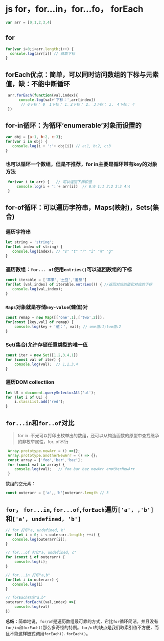 # js for，for...in，for...fo， forEach

```js
var arr = [0,1,2,3,4]
```

## for

```js
for(var i=0;i<arr.length;i++) {
  console.log(arr[i]) // 获取下标
}
```

## forEach优点：简单，可以同时访问数组的下标与元素值，缺：不能中断循环

```js
 arr.forEach(function(val,index){
      console.log(val+'下标：',arr[index])
       // 0下标： 0  1下标： 1，2下标： 2， 3下标： 3， 4下标： 4 
 })
 ```

## for-in循环：为循环‘enumerable’对象而设置的

```js
var obj = {a:1, b:2, c:3}; 
for(var i in obj) {
   console.log(i + ':'+ obj[i]) // a:1, b:2, c:3    
}
```

### 也可以循环一个数组，但是不推荐，for in主要是循环带有key的对象方法

```js
 for(var i in arr) {   // 可以返回下标和值        
     console.log(i + ':'+ arr[i])  // 0:0 1:1 2:2 3:3 4:4
 }
 ```

## for-of循环：可以遍历字符串，Maps(映射)，Sets(集合)

### 遍历字符串

```js
let string = 'string';
for(let index of string) {
   console.log(index); // "s" "t" "r" "i" "n" "g"
}
```

### 遍历数组：`for... of`使用`entries()`可以返回数组的下标

```js
const iterable = ['苹果','土豆','番茄']
for(let [val,index] of iterable.entries()) { //返回对应的值和对应的下标
   console.log(val,index);
}
```

### `Maps`对象就是存储`key-value`(健值)对

```js
const remap = new Map([['one',1],['two',2]]);
for(const [key,val] of remap) {
    console.log(key + '值：', val); // one值:1;two值:2
}
```

### Set(集合)允许存储任意类型的唯一值

```js
const iter = new Set([1,2,3,4,1])
for (const val of iter) {    
    console.log(val);  // 1,2,3,4
}
```

### 遍历DOM collectiion

```js
let Ul = document.querySelectorAll('ul');
for (let i of UL) {
    i.classList.add('red');
}
```

## `for...in`和`for..of`对比

> for in :不光可以打印出枚举出的数组，还可以从构造函数的原型中查找继承的非枚举属性，for..of不行

```js
 Array.prototype.newArr = () =>{}; 
 Array.prototype.anotherNewArr = () => {}; 
 const array = ['foo','bar','baz']; 
 for (const val in array) {
    console.log(val);   // foo bar baz newArr anotherNewArr 
 }
 ```

 数组的空元素：

 ```js
 const outerarr = ['a',,'b']outerarr.length // 3
 ```

## `for`， `for...in`, `for...of`,`forEach`遍历`['a', ,'b']`和`['a', undefined, 'b']`

```js
// for 打印"a, undefined, b" 
for (let i = 0; i < outerarr.length; ++i) {
   console.log(outerarr[i]);  
}

// for...of 打印"a, undefined, c"  
for (const i of outerarr) {
    console.log(i);  
}

// for...in 打印"a,b"   
for(let i in outerarr) {
   console.log(i)   
} 

// forEach打印"a,b"    
outerarr.forEach((val,index) =>{
    console.log(val)    
})
```

**总结**：简单地说，`for/of`是遍历数组最可靠的方式，它比`for`循环简洁，并且没有`for/in`和`forEach()`那么多奇怪的特例。`for/of`的缺点是我们取索引值不方便，而且不能这样链式调用`forEach()`. `forEach()`。
